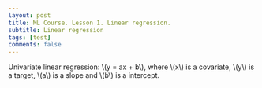 ```yaml
---
layout: post
title: ML Course. Lesson 1. Linear regression.
subtitle: Linear regression
tags: [test]
comments: false
---
```


Univariate linear regression: \\(y = ax + b\\), where \\(x\\) is a covariate, \\(y\\) is a target, \\(a\\) is a slope and \\(b\\) is a intercept.
